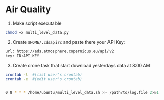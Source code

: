 # Air Quality

1. Make script executable

```sh
chmod +x multi_level_data.py
```

2. Create `$HOME/.cdsapirc` and paste there your API Key:

```sh
url: https://ads.atmosphere.copernicus.eu/api/v2
key: ID:API_KEY
```

3. Create crone task that start download yesterdays data at 8:00 AM

```sh
crontab -l	#(list user's crontab)
crontab -e	#(edit user's crontab)


0 8 * * * /home/ubuntu/multi_level_data.sh >> /path/to/log.file 2>&1
```
